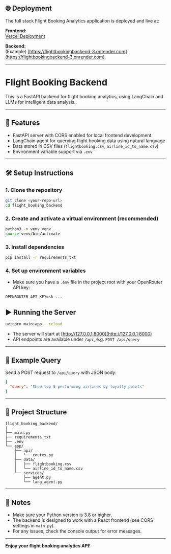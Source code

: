 ## 🌐 Deployment

The full stack Flight Booking Analytics application is deployed and live at:

**Frontend:**  
[Vercel Deployment](https://flight-booking-frontend-drab.vercel.app/)

**Backend:**  
(Example) [https://flightbookingbackend-3.onrender.com](https://flightbookingbackend-3.onrender.com)

---

# Flight Booking Backend

This is a FastAPI backend for flight booking analytics, using LangChain and LLMs for intelligent data analysis.

---

## 🚀 Features

- FastAPI server with CORS enabled for local frontend development
- LangChain agent for querying flight booking data using natural language
- Data stored in CSV files (`flightbooking.csv`, `airline_id_to_name.csv`)
- Environment variable support via `.env`

---

## 🛠️ Setup Instructions

### 1. **Clone the repository**

```sh
git clone <your-repo-url>
cd flight_booking_backend
```

### 2. **Create and activate a virtual environment (recommended)**

```sh
python3 -m venv venv
source venv/bin/activate
```

### 3. **Install dependencies**

```sh
pip install -r requirements.txt
```

### 4. **Set up environment variables**

- Make sure you have a `.env` file in the project root with your OpenRouter API key:

```
OPENROUTER_API_KEY=sk-...
```


## ▶️ Running the Server

```sh
uvicorn main:app --reload
```

- The server will start at [http://127.0.0.1:8000](http://127.0.0.1:8000)
- API endpoints are available under `/api`, e.g. `POST /api/query`

---

## 🧪 Example Query

Send a POST request to `/api/query` with JSON body:

```json
{
  "query": "Show top 5 performing airlines by loyalty points"
}
```

---

## 📁 Project Structure

```
flight_booking_backend/
│
├── main.py
├── requirements.txt
├── .env
└── app/
    ├── api/
    │   └── routes.py
    ├── data/
    │   ├── flightbooking.csv
    │   └── airline_id_to_name.csv
    └── services/
        ├── agent.py
        └── lang_agent.py
```

---

## 📝 Notes

- Make sure your Python version is 3.8 or higher.
- The backend is designed to work with a React frontend (see CORS settings in `main.py`).
- For any issues, check the console output for error messages.

---

**Enjoy your flight booking analytics API!**